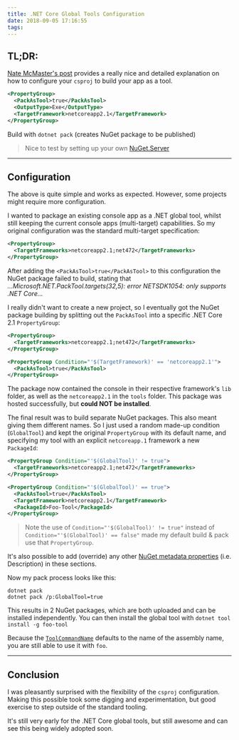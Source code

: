 ```yaml
---
title: .NET Core Global Tools Configuration
date: 2018-09-05 17:16:55
tags:
---
```


## TL;DR: 

[Nate McMaster's post](https://natemcmaster.com/blog/2018/05/12/dotnet-global-tools/) provides a really nice and detailed explanation on how to configure your `csproj` to build your app as a tool.  
 
```xml
<PropertyGroup>
  <PackAsTool>true</PackAsTool>
  <OutputType>Exe</OutputType>
  <TargetFramework>netcoreapp2.1</TargetFramework>
</PropertyGroup>
```

Build with `dotnet pack` (creates NuGet package to be published)  

> Nice to test by setting up your own [NuGet.Server](https://docs.microsoft.com/en-us/nuget/hosting-packages/nuget-server)

___
## Configuration
The above is quite simple and works as expected. However, some projects might require more configuration.  

I wanted to package an existing console app as a .NET global tool, whilst still keeping the current console apps (multi-target) capabilities. So my original configuration was the standard multi-target specification:  

```xml
<PropertyGroup>
  <TargetFrameworks>netcoreapp2.1;net472</TargetFrameworks>
</PropertyGroup>
```

After adding the `<PackAsTool>true</PackAsTool>` to this configuration the NuGet package failed to build, stating that _...Microsoft.NET.PackTool.targets(32,5): error NETSDK1054: only supports .NET Core..._  

I really didn't want to create a new project, so I eventually got the NuGet package building by splitting out the `PackAsTool` into a specific .NET Core 2.1 `PropertyGroup`:  
``` xml
<PropertyGroup>
  <TargetFrameworks>netcoreapp2.1;net472</TargetFrameworks>
</PropertyGroup>

<PropertyGroup Condition="'$(TargetFramework)' == 'netcoreapp2.1'">
  <PackAsTool>true</PackAsTool>
</PropertyGroup>
```

The package now contained the console in their respective framework's `lib` folder, as well as the `netcoreapp2.1` in the `tools` folder. This package was hosted successfully, but **could NOT be installed**.  

The final result was to build separate NuGet packages. This also meant giving them different names. So I just used a random made-up condition (`GlobalTool`) and kept the original `PropertyGroup` with its default name, and specifying my tool with an explicit `netcoreapp.1` framework a new `PackageId`:  
``` xml
<PropertyGroup Condition="'$(GlobalTool)' != true">
  <TargetFrameworks>netcoreapp2.1;net472</TargetFrameworks>
</PropertyGroup>

<PropertyGroup Condition="'$(GlobalTool)' == true">
  <PackAsTool>true</PackAsTool>
  <TargetFramework>netcoreapp2.1</TargetFramework>
  <PackageId>Foo-Tool</PackageId>
</PropertyGroup>
```

> Note the use of `Condition="'$(GlobalTool)' != true"` instead of `Condition="'$(GlobalTool)' == false"` made my default build & pack use that `PropertyGroup`.  

It's also possible to add (override) any other [NuGet metadata properties](https://docs.microsoft.com/en-us/dotnet/core/tools/csproj#nuget-metadata-properties) (i.e. Description) in these sections.

Now my pack process looks like this:  
```
dotnet pack  
dotnet pack /p:GlobalTool=true
```  

This results in 2 NuGet packages, which are both uploaded and can be installed independently. You can then install the global tool with `dotnet tool install -g foo-tool` 

 Because the [`ToolCommandName`](https://natemcmaster.com/blog/2018/05/12/dotnet-global-tools/#package-authoring-and-sdk) defaults to the name of the assembly name, you are still able to use it with `foo`.  

___
 ## Conclusion  
 I was pleasantly surprised with the flexibility of the `csproj` configuration. Making this possible took some digging and experimentation, but good exercise to step outside of the standard tooling.  
 
 It's still very early for the .NET Core global tools, but still awesome and can see this being widely adopted soon.